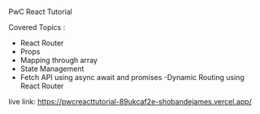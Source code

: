 PwC React Tutorial 

Covered Topics :

- React Router 
- Props 
- Mapping through array 
- State Management 
- Fetch API using async await and promises 
-Dynamic Routing using React Router

live link: 
https://pwcreacttutorial-89ukcaf2e-shobandejames.vercel.app/